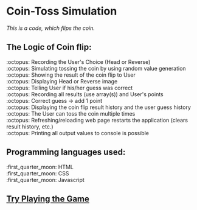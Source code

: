 # <h1> Coin-Toss Simulation</h1>
*This is a code, which flips the coin.*

<h2> The Logic of Coin flip: </h2>
:octopus: Recording the User's Choice (Head or Reverse) <br>
:octopus: Simulating tossing the coin by using random value generation<br>
:octopus: Showing the result of the coin flip to User<br>
:octopus: Displaying Head or Reverse image<br>
:octopus: Telling User if his/her guess was correct<br>
:octopus: Recording all results (use array(s)) and User's points<br>
:octopus: Correct guess -> add 1 point<br>
:octopus: Displaying the coin flip result history and the user guess history<br>
:octopus: The User can toss the coin multiple times<br>
:octopus: Refreshing/reloading web page restarts the application (clears result history, etc.)<br>
:octopus: Printing all output values to console is possible<br>


<h2> Programming languages used: </h2>
:first_quarter_moon: HTML <br>
:first_quarter_moon: CSS <br>
:first_quarter_moon: Javascript <br>


[<h2> Try Playing the Game </h2>](https://ekaterinadvolkova.github.io/Coin-Toss/)


